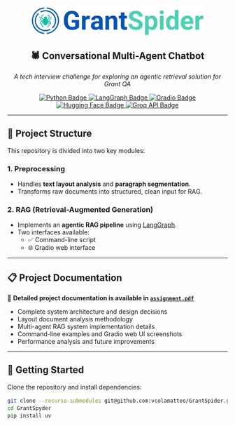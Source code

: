<p align="center">
  <img src="RAG/images/logo2.png" alt="GrantSpyder Logo" width="400"/>
</p>

<h2 align="center">🕷️ Conversational Multi-Agent Chatbot</h2>

<p align="center">
  <em>A tech interview challenge for exploring an agentic retrieval solution for Grant QA</em>
</p>

<p align="center">
  <a href="https://www.python.org/downloads/">
    <img src="https://img.shields.io/badge/Python-3.10%2B-blue.svg" alt="Python Badge"/>
  </a>
  <a href="https://python.langchain.com/docs/langgraph/">
    <img src="https://img.shields.io/badge/LangGraph-enabled-purple" alt="LangGraph Badge"/>
  </a>
  <a href="https://www.gradio.app/">
    <img src="https://img.shields.io/badge/Gradio-powered-orange?logo=gradio" alt="Gradio Badge"/>
  </a>
  <a href="https://huggingface.co/">
    <img src="https://img.shields.io/badge/HuggingFace-Transformers-yellow?logo=huggingface" alt="Hugging Face Badge"/>
  </a>
  <a href="https://groq.com/">
    <img src="https://img.shields.io/badge/Groq-API-red" alt="Groq API Badge"/>
  </a>
</p>

---

## 🧰 Project Structure

This repository is divided into two key modules:

### 1. **Preprocessing**
- Handles **text layout analysis** and **paragraph segmentation**.
- Transforms raw documents into structured, clean input for RAG.

### 2. **RAG (Retrieval-Augmented Generation)**
- Implements an **agentic RAG pipeline** using [LangGraph](https://python.langchain.com/docs/langgraph/).
- Two interfaces available:
  - ✅ Command-line script
  - 🌐 Gradio web interface

---

## 📋 Project Documentation

📄 **Detailed project documentation is available in [`assignment.pdf`](assignment.pdf)** 
- Complete system architecture and design decisions
- Layout document analysis methodology
- Multi-agent RAG system implementation details
- Command-line examples and Gradio web UI screenshots
- Performance analysis and future improvements

---


## 🚀 Getting Started

Clone the repository and install dependencies:

```bash
git clone --recurse-submodules git@github.com:vcolamatteo/GrantSpider.git
cd GrantSpyder
pip install uv

